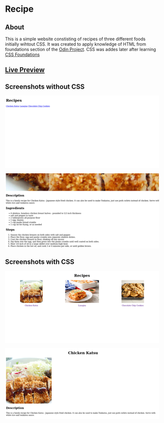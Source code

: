 # Recipe

## About

This is a simple website constisting of recipes of three different foods initially wihtout CSS. It was created to apply knowledge of HTML from foundations section of the [Odin Project](https://www.theodinproject.com/lessons/foundations-recipes). CSS was addes later after learning [CSS Foundations](https://www.theodinproject.com/lessons/foundations-css-foundations)

## [Live Preview](https://magn3tism.github.io/recipe/)

## Screenshots without CSS

![home page](./.screenshots/home.png?raw=true)

![chicken katsu page](./.screenshots/katsu.png?raw=true)

## Screenshots with CSS

![home page with css](./.screenshots/home-css.png?raw=true)

![chicken katsu page with css](./.screenshots/katsu-css.png?raw=true)
